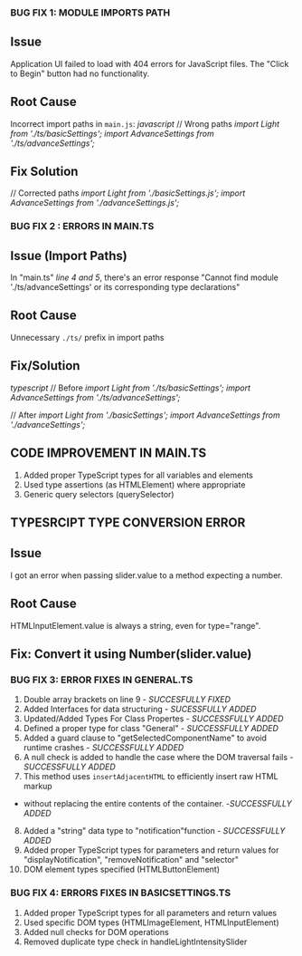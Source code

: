 <!-- BUG FIXES IN Smart Home Component | Smart Light -->

### BUG FIX 1: MODULE IMPORTS PATH
## Issue
Application UI failed to load with 404 errors for JavaScript files. The "Click to Begin" button had no functionality.

## Root Cause
Incorrect import paths in `main.js`:
*javascript*
// Wrong paths
*import Light from './ts/basicSettings';*
*import AdvanceSettings from './ts/advanceSettings';*

## Fix Solution
// Corrected paths
*import Light from './basicSettings.js';*
*import AdvanceSettings from './advanceSettings.js';*


### BUG FIX 2 : ERRORS IN MAIN.TS 
## Issue (Import Paths)
In "main.ts" *line 4 and 5*, there's an error response "Cannot find module './ts/advanceSettings' or its corresponding type declarations"

## Root Cause
Unnecessary `./ts/` prefix in import paths
## Fix/Solution
*typescript*
 // Before
*import Light from './ts/basicSettings';*
*import AdvanceSettings from './ts/advanceSettings';*

// After
*import Light from './basicSettings';*
*import AdvanceSettings from './advanceSettings';*

## CODE IMPROVEMENT IN MAIN.TS
1. Added proper TypeScript types for all variables and elements
2. Used type assertions (as HTMLElement) where appropriate
3. Generic query selectors (querySelector<HTMLButtonElement>)
## TYPESRCIPT TYPE CONVERSION ERROR
## Issue
 I got an error when passing slider.value to a method expecting a number.

## Root Cause
 HTMLInputElement.value is always a string, even for type="range".

## Fix: Convert it using Number(slider.value) 



### BUG FIX 3: ERROR FIXES IN GENERAL.TS
1. Double array brackets on line 9 - *SUCCESFULLY FIXED*
2. Added Interfaces for data structuring - *SUCESSFULLY ADDED*
3. Updated/Added Types For Class Propertes - *SUCCESSFULLY ADDED*
4. Defined a proper type for class "General" - *SUCCESSFULLY ADDED*
5. Added a guard clause to "getSelectedComponentName" to avoid runtime crashes -  *SUCCESSFULLY ADDED*
6. A null check is added to handle the case where the DOM traversal fails - *SUCCESSFULLY ADDED*
7. This method uses `insertAdjacentHTML` to efficiently insert raw HTML markup
 * without replacing the entire contents of the container. -*SUCCESSFULLY ADDED*
8. Added a "string" data type to "notification"function - *SUCCESSFULLY ADDED*
9. Added proper TypeScript types for parameters and return values for "displayNotification", "removeNotification" and "selector"
10. DOM element types specified (HTMLButtonElement)

### BUG FIX 4: ERRORS FIXES IN BASICSETTINGS.TS
1. Added proper TypeScript types for all parameters and return values
2. Used specific DOM types (HTMLImageElement, HTMLInputElement)
3. Added null checks for DOM operations
4. Removed duplicate type check in handleLightIntensitySlider

 